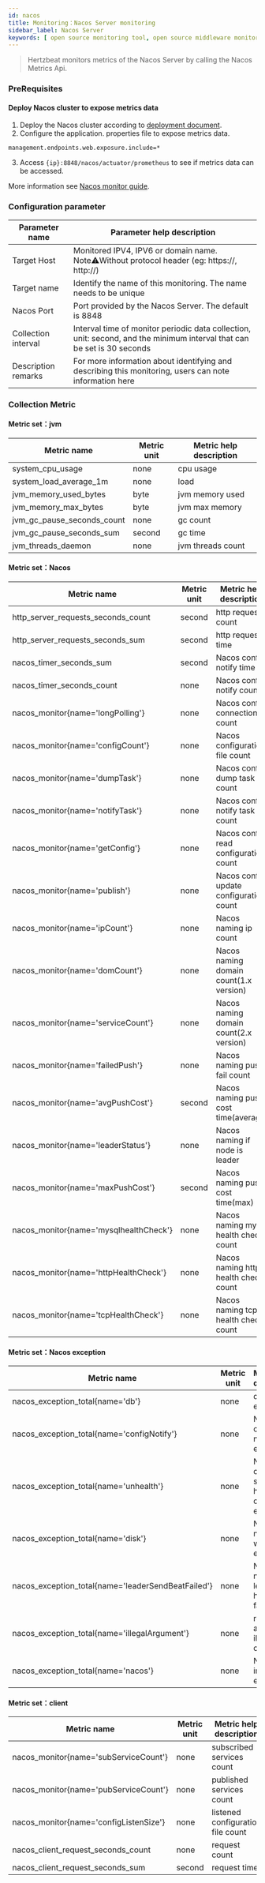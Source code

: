 ```yaml
---
id: nacos
title: Monitoring：Nacos Server monitoring
sidebar_label: Nacos Server
keywords: [ open source monitoring tool, open source middleware monitoring tool, monitoring Nacos Server metrics ]
---
```


> Hertzbeat monitors metrics of the Nacos Server by calling the Nacos Metrics Api.

### PreRequisites

#### Deploy Nacos cluster to expose metrics data

1. Deploy the Nacos cluster according to [deployment document](https://nacos.io/en-us/docs/deployment.html).
2. Configure the application. properties file to expose metrics data.

```
management.endpoints.web.exposure.include=*
```

3. Access ```{ip}:8848/nacos/actuator/prometheus``` to see if metrics data can be accessed.

More information see [Nacos monitor guide](https://nacos.io/en-us/docs/monitor-guide.html).

### Configuration parameter

| Parameter name      | Parameter help description                                                                                              |
|---------------------|-------------------------------------------------------------------------------------------------------------------------|
| Target Host         | Monitored IPV4, IPV6 or domain name. Note⚠️Without protocol header (eg: https://, http://)                              |
| Target name         | Identify the name of this monitoring. The name needs to be unique                                                       |
| Nacos Port          | Port provided by the Nacos Server. The default is 8848                                                                  |
| Collection interval | Interval time of monitor periodic data collection, unit: second, and the minimum interval that can be set is 30 seconds |
| Description remarks | For more information about identifying and describing this monitoring, users can note information here                  |

### Collection Metric

#### Metric set：jvm

| Metric name                | Metric unit | Metric help description |
|----------------------------|-------------|-------------------------|
| system_cpu_usage           | none        | cpu usage               |
| system_load_average_1m     | none        | load                    |
| jvm_memory_used_bytes      | byte        | jvm memory used         |
| jvm_memory_max_bytes       | byte        | jvm max memory          |   
| jvm_gc_pause_seconds_count | none        | gc count                |   
| jvm_gc_pause_seconds_sum   | second      | gc time                 |   
| jvm_threads_daemon         | none        | jvm threads count       |   

#### Metric set：Nacos

| Metric name                            | Metric unit | Metric help description                 |
|----------------------------------------|-------------|-----------------------------------------|
| http_server_requests_seconds_count     | second      | 	http requests count                    |
| http_server_requests_seconds_sum       | second      | 	http requests time                     |
| nacos_timer_seconds_sum                | second      | Nacos config notify time                |
| nacos_timer_seconds_count              | none        | 	Nacos config notify count              |
| nacos_monitor{name='longPolling'}      | none        | Nacos config connection count           |
| nacos_monitor{name='configCount'}      | none        | 		Nacos configuration file count        | 
| nacos_monitor{name='dumpTask'}         | none        | Nacos config dump task count            | 
| nacos_monitor{name='notifyTask'}       | none        | Nacos config notify task count          | 
| nacos_monitor{name='getConfig'}        | none        | Nacos config read configuration count   | 
| nacos_monitor{name='publish'}          | none        | Nacos config update configuration count | 
| nacos_monitor{name='ipCount'}          | none        | Nacos naming ip count                   | 
| nacos_monitor{name='domCount'}         | none        | Nacos naming domain count(1.x version)  | 
| nacos_monitor{name='serviceCount'}     | none        | Nacos naming domain count(2.x version)  | 
| nacos_monitor{name='failedPush'}       | none        | Nacos naming push fail count            | 
| nacos_monitor{name='avgPushCost'}      | second      | Nacos naming push cost time(average)    | 
| nacos_monitor{name='leaderStatus'}     | none        | Nacos naming if node is leader          | 
| nacos_monitor{name='maxPushCost'}      | second      | Nacos naming push cost time(max)        | 
| nacos_monitor{name='mysqlhealthCheck'} | none        | Nacos naming mysql health check count   | 
| nacos_monitor{name='httpHealthCheck'}  | none        | Nacos naming http health check count    | 
| nacos_monitor{name='tcpHealthCheck'}   | none        | Nacos naming tcp health check count     | 

#### Metric set：Nacos exception

| Metric name                                        | Metric unit | Metric help description                        |
|----------------------------------------------------|-------------|------------------------------------------------|
| nacos_exception_total{name='db'}                   | none        | 	database exception                            |
| nacos_exception_total{name='configNotify'}         | none        | Nacos config notify exception                  |
| nacos_exception_total{name='unhealth'}             | none        | Nacos config server health check exception     |
| nacos_exception_total{name='disk'}                 | none        | Nacos naming write disk exception              |
| nacos_exception_total{name='leaderSendBeatFailed'} | none        | Nacos naming leader send heart beat fail count |
| nacos_exception_total{name='illegalArgument'}      | none        | 	request argument illegal count                |
| nacos_exception_total{name='nacos'}                | none        | Nacos inner exception                          |

#### Metric set：client

| Metric name                            | Metric unit | Metric help description           |
|----------------------------------------|-------------|-----------------------------------|
| nacos_monitor{name='subServiceCount'}  | none        | 	subscribed services count        |
| nacos_monitor{name='pubServiceCount'}  | none        | published services count          |
| nacos_monitor{name='configListenSize'} | none        | listened configuration file count |
| nacos_client_request_seconds_count     | none        | request count                     |
| nacos_client_request_seconds_sum       | second      | request time                      |
